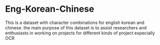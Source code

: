 # Eng-Korean-Chinese
This is a dataset with character combinations for english korean and chinese. the main purpose of this dataset is to assist researchers and enthusiasts in working on projects for different kinds of project especially OCR
